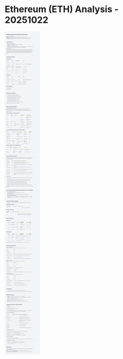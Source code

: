 # Ethereum (ETH) Analysis - 20251022

![Ethereum (ETH) Analysis - 20251022](../images/ETHUSDT_20251022_EN.png)
